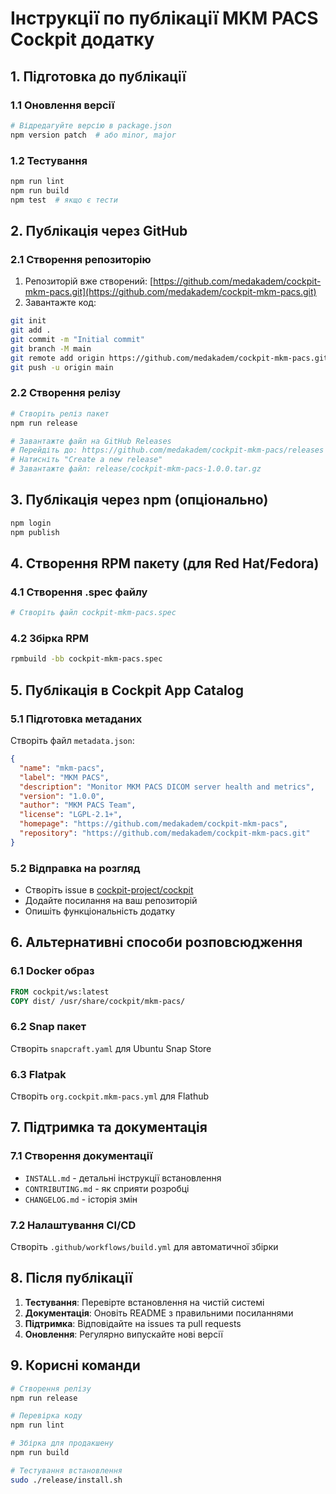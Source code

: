 # Інструкції по публікації MKM PACS Cockpit додатку

## 1. Підготовка до публікації

### 1.1 Оновлення версії
```bash
# Відредагуйте версію в package.json
npm version patch  # або minor, major
```

### 1.2 Тестування
```bash
npm run lint
npm run build
npm test  # якщо є тести
```

## 2. Публікація через GitHub

### 2.1 Створення репозиторію
1. Репозиторій вже створений: [https://github.com/medakadem/cockpit-mkm-pacs.git](https://github.com/medakadem/cockpit-mkm-pacs.git)
2. Завантажте код:
```bash
git init
git add .
git commit -m "Initial commit"
git branch -M main
git remote add origin https://github.com/medakadem/cockpit-mkm-pacs.git
git push -u origin main
```

### 2.2 Створення релізу
```bash
# Створіть реліз пакет
npm run release

# Завантажте файл на GitHub Releases
# Перейдіть до: https://github.com/medakadem/cockpit-mkm-pacs/releases
# Натисніть "Create a new release"
# Завантажте файл: release/cockpit-mkm-pacs-1.0.0.tar.gz
```

## 3. Публікація через npm (опціонально)

```bash
npm login
npm publish
```

## 4. Створення RPM пакету (для Red Hat/Fedora)

### 4.1 Створення .spec файлу
```bash
# Створіть файл cockpit-mkm-pacs.spec
```

### 4.2 Збірка RPM
```bash
rpmbuild -bb cockpit-mkm-pacs.spec
```

## 5. Публікація в Cockpit App Catalog

### 5.1 Підготовка метаданих
Створіть файл `metadata.json`:
```json
{
  "name": "mkm-pacs",
  "label": "MKM PACS",
  "description": "Monitor MKM PACS DICOM server health and metrics",
  "version": "1.0.0",
  "author": "MKM PACS Team",
  "license": "LGPL-2.1+",
  "homepage": "https://github.com/medakadem/cockpit-mkm-pacs",
  "repository": "https://github.com/medakadem/cockpit-mkm-pacs.git"
}
```

### 5.2 Відправка на розгляд
- Створіть issue в [cockpit-project/cockpit](https://github.com/cockpit-project/cockpit)
- Додайте посилання на ваш репозиторій
- Опишіть функціональність додатку

## 6. Альтернативні способи розповсюдження

### 6.1 Docker образ
```dockerfile
FROM cockpit/ws:latest
COPY dist/ /usr/share/cockpit/mkm-pacs/
```

### 6.2 Snap пакет
Створіть `snapcraft.yaml` для Ubuntu Snap Store

### 6.3 Flatpak
Створіть `org.cockpit.mkm-pacs.yml` для Flathub

## 7. Підтримка та документація

### 7.1 Створення документації
- `INSTALL.md` - детальні інструкції встановлення
- `CONTRIBUTING.md` - як сприяти розробці
- `CHANGELOG.md` - історія змін

### 7.2 Налаштування CI/CD
Створіть `.github/workflows/build.yml` для автоматичної збірки

## 8. Після публікації

1. **Тестування**: Перевірте встановлення на чистій системі
2. **Документація**: Оновіть README з правильними посиланнями
3. **Підтримка**: Відповідайте на issues та pull requests
4. **Оновлення**: Регулярно випускайте нові версії

## 9. Корисні команди

```bash
# Створення релізу
npm run release

# Перевірка коду
npm run lint

# Збірка для продакшену
npm run build

# Тестування встановлення
sudo ./release/install.sh
``` 
